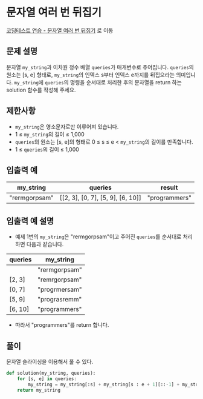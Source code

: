 # 문자열 여러 번 뒤집기

[코딩테스트 연습 - 문자열 여러 번 뒤집기][1] 로 이동

## 문제 설명

문자열 `my_string`과 이차원 정수 배열 `queries`가 매개변수로 주어집니다. `queries`의 원소는 [s, e] 형태로, `my_string`의 인덱스 s부터 인덱스 e까지를 뒤집으라는 의미입니다. `my_string`에 `queries`의 명령을 순서대로 처리한 후의 문자열을 return 하는 solution 함수를 작성해 주세요.

## 제한사항

- `my_string`은 영소문자로만 이루어져 있습니다.
- 1 ≤ `my_string`의 길이 ≤ 1,000
- `queries`의 원소는 [s, e]의 형태로 0 ≤ s ≤ e < `my_string`의 길이를 만족합니다.
- 1 ≤ `queries`의 길이 ≤ 1,000

## 입출력 예

| my_string     | queries                           | result        |
| ------------- | --------------------------------- | ------------- |
| "rermgorpsam" | [[2, 3], [0, 7], [5, 9], [6, 10]] | "programmers" |

## 입출력 예 설명

- 예제 1번의 `my_string`은 "rermgorpsam"이고 주어진 `queries`를 순서대로 처리하면 다음과 같습니다.

| queries | my_string     |
| ------- | ------------- |
|         | "rermgorpsam" |
| [2, 3]  | "remrgorpsam" |
| [0, 7]  | "progrmersam" |
| [5, 9]  | "prograsremm" |
| [6, 10] | "programmers" |

- 따라서 "programmers"를 return 합니다.

## 풀이

문자열 슬라이싱을 이용해서 풀 수 있다.

```python
def solution(my_string, queries):
    for [s, e] in queries:
        my_string = my_string[:s] + my_string[s : e + 1][::-1] + my_string[e + 1 :]
    return my_string
```

[1]: https://school.programmers.co.kr/learn/courses/30/lessons/181913
